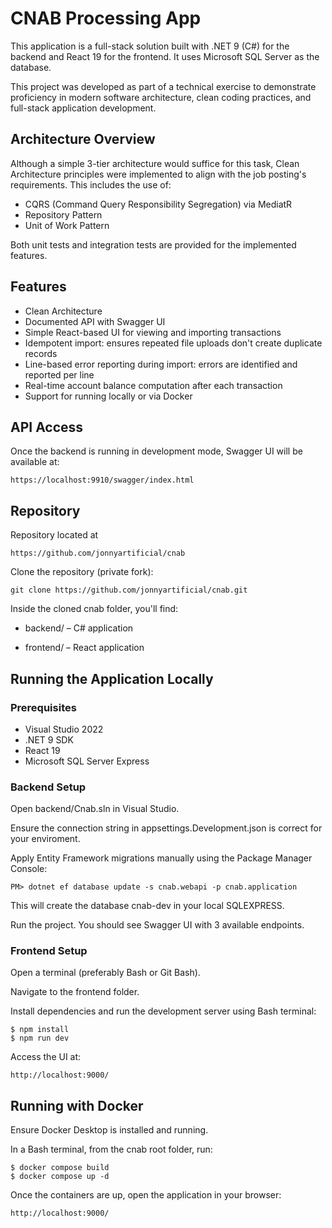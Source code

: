 # CNAB Processing App

This application is a full-stack solution built with .NET 9 (C#) for the backend and React 19 for the frontend. It uses Microsoft SQL Server as the database.

This project was developed as part of a technical exercise to demonstrate proficiency in modern software architecture, clean coding practices, and full-stack application development.

## Architecture Overview

Although a simple 3-tier architecture would suffice for this task, Clean Architecture principles were implemented to align with the job posting's requirements. This includes the use of:

- CQRS (Command Query Responsibility Segregation) via MediatR
- Repository Pattern
- Unit of Work Pattern

Both unit tests and integration tests are provided for the implemented features.

## Features

- Clean Architecture
- Documented API with Swagger UI
- Simple React-based UI for viewing and importing transactions
- Idempotent import: ensures repeated file uploads don't create duplicate records
- Line-based error reporting during import: errors are identified and reported per line
- Real-time account balance computation after each transaction
- Support for running locally or via Docker

## API Access

Once the backend is running in development mode, Swagger UI will be available at:

```
https://localhost:9910/swagger/index.html
```

## Repository

Repository located at

```
https://github.com/jonnyartificial/cnab
```

Clone the repository (private fork):

```
git clone https://github.com/jonnyartificial/cnab.git
```

Inside the cloned cnab folder, you'll find:

- backend/ – C# application

- frontend/ – React application

## Running the Application Locally

### Prerequisites

- Visual Studio 2022
- .NET 9 SDK
- React 19
- Microsoft SQL Server Express

### Backend Setup

Open backend/Cnab.sln in Visual Studio.

Ensure the connection string in appsettings.Development.json is correct for your enviroment.

Apply Entity Framework migrations manually using the Package Manager Console:

```
PM> dotnet ef database update -s cnab.webapi -p cnab.application
```

This will create the database cnab-dev in your local SQLEXPRESS.

Run the project. You should see Swagger UI with 3 available endpoints.

### Frontend Setup

Open a terminal (preferably Bash or Git Bash).

Navigate to the frontend folder.

Install dependencies and run the development server using Bash terminal:

```
$ npm install
$ npm run dev
```

Access the UI at:

```
http://localhost:9000/
```

## Running with Docker

Ensure Docker Desktop is installed and running.

In a Bash terminal, from the cnab root folder, run:

```
$ docker compose build
$ docker compose up -d
```

Once the containers are up, open the application in your browser:

```
http://localhost:9000/
```
